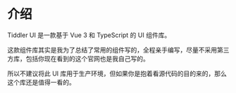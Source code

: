 # 介绍

Tiddler UI 是一款基于 Vue 3 和 TypeScript 的 UI 组件库。

这款组件库其实是我为了总结了常用的组件写的，全程亲手编写，尽量不采用第三方库，包括你现在看到的这个官网也是我自己写的。

所以不建议将此 UI 库用于生产环境，但如果你是抱着看源代码的目的来的，那么这个库还是值得一看的。
